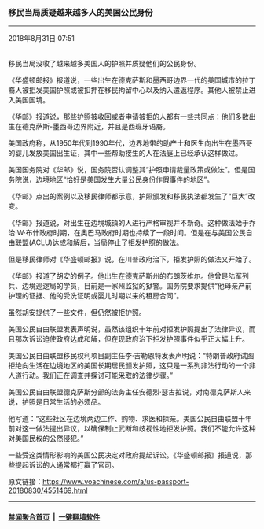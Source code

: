 ### 移民当局质疑越来越多人的美国公民身份
------------------------

<div class="published">
 <span class="date" title="中国时间">
  <time datetime="2018-08-31T07:51:09+08:00">
   2018年8月31日 07:51
  </time>
 </span>
</div>
<br/>
<div class="wsw">
 <p>
  移民当局没收了越来越多美国人的护照并质疑他们的公民身份。
 </p>
 <p>
  《华盛顿邮报》报道说，一些出生在德克萨斯和墨西哥边界一代的美国城市的拉丁裔人被拒发美国护照或被扣押在移民拘留中心以及纳入遣返程序。其他人被禁止进入美国国境。
 </p>
 <p>
  《华邮》报道说，那些护照被收回或者申请被拒的人都有一些共同点：他们多数出生在德克萨斯-墨西哥边界附近，并且是西班牙语裔。
 </p>
 <p>
  美国政府称，从1950年代到1990年代，边界地带的助产士和医生向出生在墨西哥的婴儿发放美国出生证，其中一些帮助接生的人在法庭上已经承认这样做过。
 </p>
 <p>
  美国国务院对《华邮》说，国务院否认调整其“护照申请裁量政策或做法”。但是国务院说，边境地区“恰好是美国发生大量公民身份作假事件的地区”。
 </p>
 <p>
  《华邮》点出的案例以及移民律师都示意，护照颁发和移民执法都发生了“巨大”改变。
 </p>
 <p>
  《华邮》报道说，对出生在边境城镇的人进行严格审视并不新奇。这种做法始于乔治·W·布什政府时期，在奥巴马政府时期也持续了一段时间。但是在与美国公民自由联盟(ACLU)达成和解后，当局停止了拒发护照的做法。
 </p>
 <p>
  但是移民律师对《华盛顿邮报》说，在川普政府治下，拒发护照的做法又开始了。
 </p>
 <p>
  《华邮》报道了胡安的例子。他出生在德克萨斯州的布朗茨维尔。他曾是陆军列兵、边境巡逻局的学员，目前是一家州监狱的狱警。国务院要求提供“他母亲产前护理的证据、他的受洗证明或婴儿时期以来的租房合同”。
 </p>
 <p>
  虽然胡安提供了一些文件，但仍然被拒护照。
 </p>
 <p>
  美国公民自由联盟发表声明说，虽然该组织十年前对拒发护照提出了法律异议，而且那次诉讼迫使政府达成和解，但在现政府治下拒发护照事件似乎正大幅上升。
 </p>
 <p>
  美国公民自由联盟移民权利项目副主任李·吉勒恩特发表声明说：“特朗普政府试图拒绝向生活在边境地区的美国长期居民颁发护照，这只是一系列非法行动的一个非人道行动。我们正在调查并探讨可能采取的法律步骤。”
 </p>
 <p>
  美国公民自由联盟德克萨斯分部的法务主任安德烈·瑟古拉说，对南德克萨斯人来说，护照是日常生活的必须品。
 </p>
 <p>
  他写道：“这些社区在边境两边工作、购物、求医和探亲。美国公民自由联盟十年前对这一做法提出异议，以确保制止武断和歧视性地拒发护照。我们不能允许这种对美国民权的公然侵犯。”
 </p>
 <p>
  一些受这类情形影响的美国公民决定对政府提起诉讼。《华盛顿邮报》报道说，那些提起诉讼的人通常都打赢了官司。
 </p>
</div>

原文链接：https://www.voachinese.com/a/us-passport-20180830/4551469.html


------------------------
#### [禁闻聚合首页](https://github.com/gfw-breaker/banned-news/blob/master/README.md) &nbsp;|&nbsp;  [一键翻墙软件](https://github.com/gfw-breaker/nogfw/blob/master/README.md)